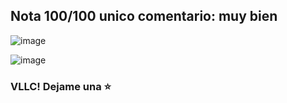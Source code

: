 ## Nota 100/100 unico comentario: muy bien

![image](https://github.com/jporro/AnalisisDeLaInformacion/assets/103942784/4aab973e-dda7-484f-9454-37d610847769)

![image](https://github.com/jporro/AnalisisDeLaInformacion/assets/103942784/1b3c5312-2701-4854-aa6a-e9795e105fc1)

 ### VLLC! Dejame una ⭐ 
